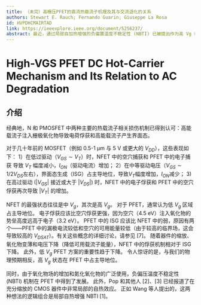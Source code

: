 ```yaml
---
title: （未完）高栅压PFET的直流热载流子机理及其与交流退化的关系
authors: Stewart E. Rauch; Fernando Guarin; Giuseppe La Rosa
id: HVPDHCMAIRTAD
link: https://ieeexplore.ieee.org/document/5256237/
abstract: 最近，通过局部自加热增强的负偏置温度不稳定性 (NBTI) 已被提出作为高 Vg PFET“热载流子”退化的一种机制。这是基于这样的想法，即由于 Pop 和其他人在文献中报道的非常局部的自热效应，漏区中 NBTI 的有效温度会增加。我们的 PFET 直流应力数据与高 Vg 时的局部自热激活 NBTI 一致，但在中 Vg 时，我们观察到与典型 NFET 热载流子相似的行为，即能量驱动热载流子 (EDHC)。如果 PFET 的高 Vg 直流衰减涉及自热，那么自然会出现交流行为的问题。我们的 PFET 环形振荡器应力结果表明，在直流应力下占主导地位的高 VGS PFET 热载流子在典型的 CMOS 开关条件下没有显着贡献，而中等 VGS 热载流子则有。这支持了这样一种观点，即在高 VGS 下涉及的主要损伤机制是 NBTI，通过局部自热增强，热时间常数超过几百皮秒。
---
```


# High-VGS PFET DC Hot-Carrier Mechanism and Its Relation to AC Degradation

## 介绍

经典地，N 和 PMOSFET 中两种主要的热载流子相关损伤机制已得到认可：高能载流子注入栅极氧化物导致电荷俘获和高能载流子产生界面态。

对于几十年前的 MOSFET（例如 0.5-1 μm 与 5 V 或更大的 $V_{DD}$），这些表现如下： 1）在低过驱动（$V_{GS}\sim V_T$）时，NFET 中的空穴捕获和 PFET 中的电子捕获 导致 $V_T$ 幅度减小，$I_{ON}$（驱动电流）增加； 2）在中等驱动电压（$V_{GS}\sim 1/2 V_{DS}$左右），界面态生成（ISG）占主导地位，导致$V_T$幅度增加，$I_{ON}$减少； 3) 在高过驱动 ($\vert V_{GS}\vert$ 接近或大于 $\vert V_{DS}\vert$) 时，NFET 中的电子俘获和 PFET 中的空穴俘获再次导致 $\vert V_T\vert$ 的增加。

NFET 的最强状态往往是中 $V_g$，其次是高 $V_g$。 对于 PFET，通常认为低 $V_g$ 区域占主导地位。 电子俘获应该比空穴俘获更强，因为空穴（4.5 eV）注入氧化物的势垒高度远高于电子（3.2 eV）。 PFET 中的 ISG 应该比 NFET 中的弱，原因有两个——PFET 中的漏极电流较低和空穴的可用能量较低（由于较高的临界场，这会导致较高的 $V_{DSAT}$）。有关这些概念的详细讨论，请参见 [7]。 随着器件的缩放、氧化物变薄和电压下降（降低可用载流子能量），NFET 中的俘获机制相对于 ISG 下降。 此外，低 $V_g$ PFET 方案的重要性趋于下降。 令人惊讶的是，与我们的物理预期相反，高 $V_g$ 状态在 PFET 中占主导地位。

同时，由于氧化物场的增加和氮化氧化物的广泛使用，负偏压温度不稳定性 (NBTI) 机制在 PFET 中得到了发展。 此外，Pop 和其他人 [2]、[3] 已经报道了在充分缩放的 CMOS 器件中非常局部的自热效应。 正如 Wang 等人提出的，这两种想法的逻辑组合是局部自热增强 NBTI [1]。
